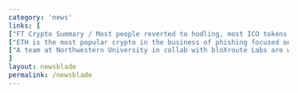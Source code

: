 ```yaml
---
category: 'news'
links: [
["FT Crypto Summary / Most people reverted to hodling, most ICO tokens are worthless, punter types are leaving, some (few) blockchain tech startups are valuable but slumping prices hurt them", "https://www.ft.com/content/7ed0c3b8-a1f3-11e8-85da-eeb7a9ce36e4"],
["ETH is the most popular crypto in the business of phishing focused on ICO platforms", "https://securelist.com/spam-and-phishing-in-q2-2018/87368/"],
["A team at Northwestern University in collab with bloXroute Labs are working on BTC scalability issues via improved node sync, without removing its decentralized nature", "https://www.marketwatch.com/story/a-team-at-northwestern-think-they-have-solved-one-of-bitcoins-biggest-problems-2018-08-14"]
]
layout: newsblade
permalink: /newsblade
---
```

